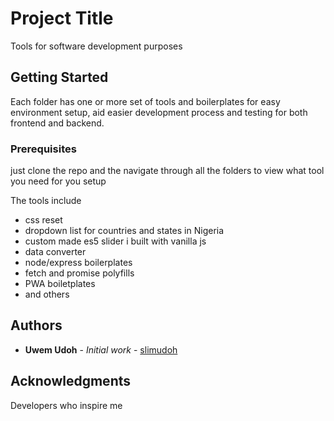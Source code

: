 # Project Title

Tools for software development purposes

## Getting Started

Each folder has one or more set of tools and boilerplates for easy environment setup, aid easier development process and testing for both frontend and backend.

### Prerequisites

just clone the repo and the navigate through all the folders to view what tool you need for you setup

The tools include

* css reset
* dropdown list for countries and states in Nigeria
* custom made es5 slider i built with vanilla js
* data converter
* node/express boilerplates
* fetch and promise polyfills
* PWA boiletplates
* and others

## Authors

* **Uwem Udoh** - *Initial work* - [slimudoh](https://github.com/slimudoh)

## Acknowledgments

Developers who inspire me
